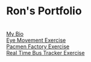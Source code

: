# Ron's Portfolio
<br>
<a href="bio.html">My Bio</a>
<br>
<a href="https://github.com/ronmintz/Eye-Exercise">Eye Movement Exercise</a>
<br>
<a href="https://github.com/ronmintz/Pacmen-Factory-Exercise">Pacmen Factory Exercise</a>
<br>
<a href="https://github.com/ronmintz/Real-Time-Bus-Tracker">Real Time Bus Tracker Exercise</a>



